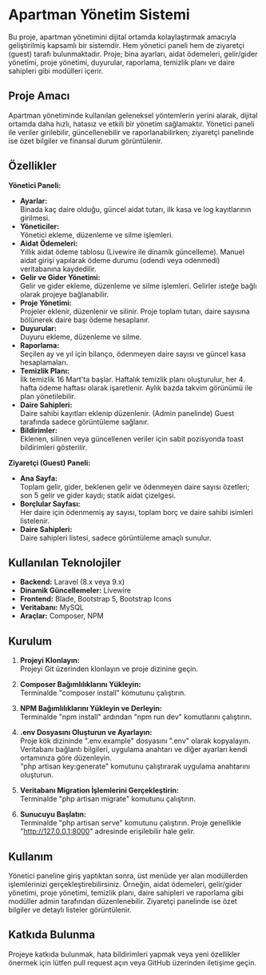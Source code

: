 # Apartman Yönetim Sistemi

Bu proje, apartman yönetimini dijital ortamda kolaylaştırmak amacıyla geliştirilmiş kapsamlı bir sistemdir. Hem yönetici paneli hem de ziyaretçi (guest) tarafı bulunmaktadır. Proje; bina ayarları, aidat ödemeleri, gelir/gider yönetimi, proje yönetimi, duyurular, raporlama, temizlik planı ve daire sahipleri gibi modülleri içerir.

## Proje Amacı

Apartman yönetiminde kullanılan geleneksel yöntemlerin yerini alarak, dijital ortamda daha hızlı, hatasız ve etkili bir yönetim sağlamaktır. Yönetici paneli ile veriler girilebilir, güncellenebilir ve raporlanabilirken; ziyaretçi panelinde ise özet bilgiler ve finansal durum görüntülenir.

## Özellikler

**Yönetici Paneli:**
- **Ayarlar:**  
  Binada kaç daire olduğu, güncel aidat tutarı, ilk kasa ve log kayıtlarının girilmesi.
- **Yöneticiler:**  
  Yönetici ekleme, düzenleme ve silme işlemleri.
- **Aidat Ödemeleri:**  
  Yıllık aidat ödeme tablosu (Livewire ile dinamik güncelleme). Manuel aidat girişi yapılarak ödeme durumu (odendi veya odenmedi) veritabanına kaydedilir.
- **Gelir ve Gider Yönetimi:**  
  Gelir ve gider ekleme, düzenleme ve silme işlemleri. Gelirler isteğe bağlı olarak projeye bağlanabilir.
- **Proje Yönetimi:**  
  Projeler eklenir, düzenlenir ve silinir. Proje toplam tutarı, daire sayısına bölünerek daire başı ödeme hesaplanır.
- **Duyurular:**  
  Duyuru ekleme, düzenleme ve silme.
- **Raporlama:**  
  Seçilen ay ve yıl için bilanço, ödenmeyen daire sayısı ve güncel kasa hesaplamaları.
- **Temizlik Planı:**  
  İlk temizlik 16 Mart'ta başlar. Haftalık temizlik planı oluşturulur, her 4. hafta ödeme haftası olarak işaretlenir. Aylık bazda takvim görünümü ile plan yönetilebilir.
- **Daire Sahipleri:**  
  Daire sahibi kayıtları eklenip düzenlenir. (Admin panelinde) Guest tarafında sadece görüntüleme sağlanır.
- **Bildirimler:**  
  Eklenen, silinen veya güncellenen veriler için sabit pozisyonda toast bildirimleri gösterilir.

**Ziyaretçi (Guest) Paneli:**
- **Ana Sayfa:**  
  Toplam gelir, gider, beklenen gelir ve ödenmeyen daire sayısı özetleri; son 5 gelir ve gider kaydı; statik aidat çizelgesi.
- **Borçlular Sayfası:**  
  Her daire için ödenmemiş ay sayısı, toplam borç ve daire sahibi isimleri listelenir.
- **Daire Sahipleri:**  
  Daire sahipleri listesi, sadece görüntüleme amaçlı sunulur.

## Kullanılan Teknolojiler

- **Backend:** Laravel (8.x veya 9.x)
- **Dinamik Güncellemeler:** Livewire
- **Frontend:** Blade, Bootstrap 5, Bootstrap Icons
- **Veritabanı:** MySQL
- **Araçlar:** Composer, NPM

## Kurulum

1. **Projeyi Klonlayın:**  
   Projeyi Git üzerinden klonlayın ve proje dizinine geçin.

2. **Composer Bağımlılıklarını Yükleyin:**  
   Terminalde "composer install" komutunu çalıştırın.

3. **NPM Bağımlılıklarını Yükleyin ve Derleyin:**  
   Terminalde "npm install" ardından "npm run dev" komutlarını çalıştırın.

4. **.env Dosyasını Oluşturun ve Ayarlayın:**  
   Proje kök dizininde ".env.example" dosyasını ".env" olarak kopyalayın. Veritabanı bağlantı bilgileri, uygulama anahtarı ve diğer ayarları kendi ortamınıza göre düzenleyin.  
   "php artisan key:generate" komutunu çalıştırarak uygulama anahtarını oluşturun.

5. **Veritabanı Migration İşlemlerini Gerçekleştirin:**  
   Terminalde "php artisan migrate" komutunu çalıştırın.

6. **Sunucuyu Başlatın:**  
   Terminalde "php artisan serve" komutunu çalıştırın. Proje genellikle "http://127.0.0.1:8000" adresinde erişilebilir hale gelir.

## Kullanım

Yönetici paneline giriş yaptıktan sonra, üst menüde yer alan modüllerden işlemlerinizi gerçekleştirebilirsiniz. Örneğin, aidat ödemeleri, gelir/gider yönetimi, proje yönetimi, temizlik planı, daire sahipleri ve raporlama gibi modüller admin tarafından düzenlenebilir. Ziyaretçi panelinde ise özet bilgiler ve detaylı listeler görüntülenir.

## Katkıda Bulunma

Projeye katkıda bulunmak, hata bildirimleri yapmak veya yeni özellikler önermek için lütfen pull request açın veya GitHub üzerinden iletişime geçin.

